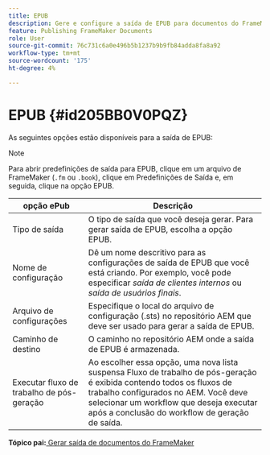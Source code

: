 ```yaml
---
title: EPUB
description: Gere e configure a saída de EPUB para documentos do FrameMaker no AEM Guides.
feature: Publishing FrameMaker Documents
role: User
source-git-commit: 76c731c6a0e496b5b1237b9b9fb84adda8fa8a92
workflow-type: tm+mt
source-wordcount: '175'
ht-degree: 4%

---
```


# EPUB {#id205BB0V0PQZ}

As seguintes opções estão disponíveis para a saída de EPUB:

>[!NOTE]
>
> Para abrir predefinições de saída para EPUB, clique em um arquivo de FrameMaker \(`.fm` ou `.book`\), clique em Predefinições de Saída e, em seguida, clique na opção EPUB.

| opção ePub | Descrição |
|-----------|-----------|
| Tipo de saída | O tipo de saída que você deseja gerar. Para gerar saída de EPUB, escolha a opção EPUB. |
| Nome de configuração | Dê um nome descritivo para as configurações de saída de EPUB que você está criando. Por exemplo, você pode especificar *saída de clientes internos* ou *saída de usuários finais*. |
| Arquivo de configurações | Especifique o local do arquivo de configuração \(.sts\) no repositório AEM que deve ser usado para gerar a saída de EPUB. |
| Caminho de destino | O caminho no repositório AEM onde a saída de EPUB é armazenada. |
| Executar fluxo de trabalho de pós-geração | Ao escolher essa opção, uma nova lista suspensa Fluxo de trabalho de pós-geração é exibida contendo todos os fluxos de trabalho configurados no AEM. Você deve selecionar um workflow que deseja executar após a conclusão do workflow de geração de saída. |

**Tópico pai:**[ Gerar saída de documentos do FrameMaker](fm-output-generatation.md)
